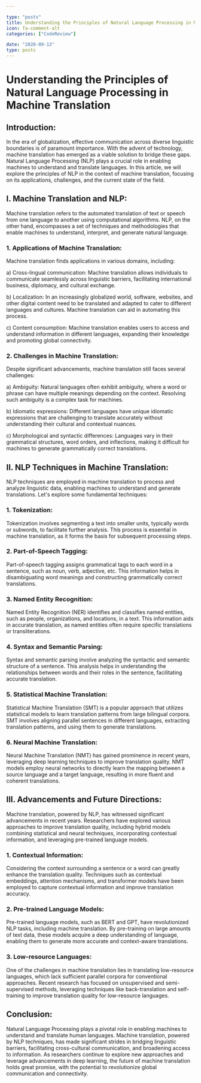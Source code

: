 ```yaml
---

type: "posts"
title: Understanding the Principles of Natural Language Processing in Machine Translation
icon: fa-comment-alt
categories: ["CodeReview"]

date: "2020-09-13"
type: posts
---
```





# Understanding the Principles of Natural Language Processing in Machine Translation

## Introduction:

In the era of globalization, effective communication across diverse linguistic boundaries is of paramount importance. With the advent of technology, machine translation has emerged as a viable solution to bridge these gaps. Natural Language Processing (NLP) plays a crucial role in enabling machines to understand and translate languages. In this article, we will explore the principles of NLP in the context of machine translation, focusing on its applications, challenges, and the current state of the field.

## I. Machine Translation and NLP:

Machine translation refers to the automated translation of text or speech from one language to another using computational algorithms. NLP, on the other hand, encompasses a set of techniques and methodologies that enable machines to understand, interpret, and generate natural language.

### 1. Applications of Machine Translation:

Machine translation finds applications in various domains, including:

a) Cross-lingual communication: Machine translation allows individuals to communicate seamlessly across linguistic barriers, facilitating international business, diplomacy, and cultural exchange.

b) Localization: In an increasingly globalized world, software, websites, and other digital content need to be translated and adapted to cater to different languages and cultures. Machine translation can aid in automating this process.

c) Content consumption: Machine translation enables users to access and understand information in different languages, expanding their knowledge and promoting global connectivity.

### 2. Challenges in Machine Translation:

Despite significant advancements, machine translation still faces several challenges:

a) Ambiguity: Natural languages often exhibit ambiguity, where a word or phrase can have multiple meanings depending on the context. Resolving such ambiguity is a complex task for machines.

b) Idiomatic expressions: Different languages have unique idiomatic expressions that are challenging to translate accurately without understanding their cultural and contextual nuances.

c) Morphological and syntactic differences: Languages vary in their grammatical structures, word orders, and inflections, making it difficult for machines to generate grammatically correct translations.

## II. NLP Techniques in Machine Translation:

NLP techniques are employed in machine translation to process and analyze linguistic data, enabling machines to understand and generate translations. Let's explore some fundamental techniques:

### 1. Tokenization:

Tokenization involves segmenting a text into smaller units, typically words or subwords, to facilitate further analysis. This process is essential in machine translation, as it forms the basis for subsequent processing steps.

### 2. Part-of-Speech Tagging:

Part-of-speech tagging assigns grammatical tags to each word in a sentence, such as noun, verb, adjective, etc. This information helps in disambiguating word meanings and constructing grammatically correct translations.

### 3. Named Entity Recognition:

Named Entity Recognition (NER) identifies and classifies named entities, such as people, organizations, and locations, in a text. This information aids in accurate translation, as named entities often require specific translations or transliterations.

### 4. Syntax and Semantic Parsing:

Syntax and semantic parsing involve analyzing the syntactic and semantic structure of a sentence. This analysis helps in understanding the relationships between words and their roles in the sentence, facilitating accurate translation.

### 5. Statistical Machine Translation:

Statistical Machine Translation (SMT) is a popular approach that utilizes statistical models to learn translation patterns from large bilingual corpora. SMT involves aligning parallel sentences in different languages, extracting translation patterns, and using them to generate translations.

### 6. Neural Machine Translation:

Neural Machine Translation (NMT) has gained prominence in recent years, leveraging deep learning techniques to improve translation quality. NMT models employ neural networks to directly learn the mapping between a source language and a target language, resulting in more fluent and coherent translations.

## III. Advancements and Future Directions:

Machine translation, powered by NLP, has witnessed significant advancements in recent years. Researchers have explored various approaches to improve translation quality, including hybrid models combining statistical and neural techniques, incorporating contextual information, and leveraging pre-trained language models.

### 1. Contextual Information:

Considering the context surrounding a sentence or a word can greatly enhance the translation quality. Techniques such as contextual embeddings, attention mechanisms, and transformer models have been employed to capture contextual information and improve translation accuracy.

### 2. Pre-trained Language Models:

Pre-trained language models, such as BERT and GPT, have revolutionized NLP tasks, including machine translation. By pre-training on large amounts of text data, these models acquire a deep understanding of language, enabling them to generate more accurate and context-aware translations.

### 3. Low-resource Languages:

One of the challenges in machine translation lies in translating low-resource languages, which lack sufficient parallel corpora for conventional approaches. Recent research has focused on unsupervised and semi-supervised methods, leveraging techniques like back-translation and self-training to improve translation quality for low-resource languages.

## Conclusion:

Natural Language Processing plays a pivotal role in enabling machines to understand and translate human languages. Machine translation, powered by NLP techniques, has made significant strides in bridging linguistic barriers, facilitating cross-cultural communication, and broadening access to information. As researchers continue to explore new approaches and leverage advancements in deep learning, the future of machine translation holds great promise, with the potential to revolutionize global communication and connectivity.